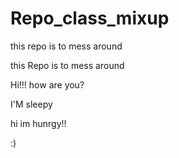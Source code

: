 # Repo_class_mixup

 this repo is to mess around

 this Repo is to mess around


Hi!!! how are you?

I'M sleepy 
    



hi im hunrgy!!

:)

